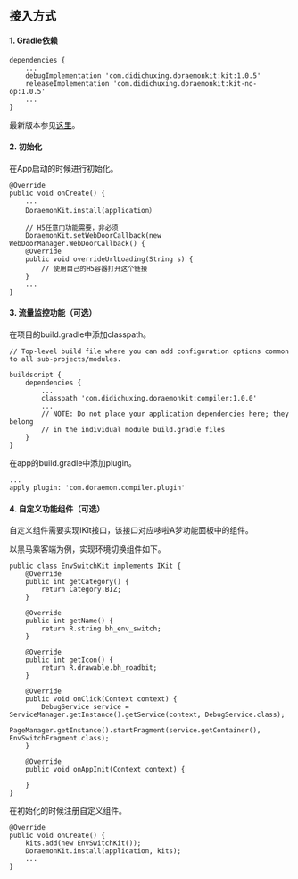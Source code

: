 ## 接入方式

#### 1. Gradle依赖

```
dependencies {
	...
    debugImplementation 'com.didichuxing.doraemonkit:kit:1.0.5'
    releaseImplementation 'com.didichuxing.doraemonkit:kit-no-op:1.0.5'
    ...
}
```

最新版本参见[这里](android-ReleaseNotes.md)。



#### 2. 初始化

在App启动的时候进行初始化。

```
@Override
public void onCreate() {
	...
    DoraemonKit.install(application）
     
    // H5任意门功能需要，非必须
    DoraemonKit.setWebDoorCallback(new WebDoorManager.WebDoorCallback() {
    @Override
    public void overrideUrlLoading(String s) {
        // 使用自己的H5容器打开这个链接
    }
    ...
} 
```



#### 3. 流量监控功能（可选）

在项目的build.gradle中添加classpath。

```
// Top-level build file where you can add configuration options common to all sub-projects/modules.

buildscript {
    dependencies {
        ...
        classpath 'com.didichuxing.doraemonkit:compiler:1.0.0'
        ...
        // NOTE: Do not place your application dependencies here; they belong
        // in the individual module build.gradle files
    }
}
```

在app的build.gradle中添加plugin。

```
...
apply plugin: 'com.doraemon.compiler.plugin'
```



#### 4. 自定义功能组件（可选）

自定义组件需要实现IKit接口，该接口对应哆啦A梦功能面板中的组件。

以黑马乘客端为例，实现环境切换组件如下。

```
public class EnvSwitchKit implements IKit {
    @Override
    public int getCategory() {
        return Category.BIZ;
    }
 
    @Override
    public int getName() {
        return R.string.bh_env_switch;
    }
 
    @Override
    public int getIcon() {
        return R.drawable.bh_roadbit;
    }
 
    @Override
    public void onClick(Context context) {
        DebugService service = ServiceManager.getInstance().getService(context, DebugService.class);
        PageManager.getInstance().startFragment(service.getContainer(), EnvSwitchFragment.class);
    }
 
    @Override
    public void onAppInit(Context context) {
    
    }
}
```

在初始化的时候注册自定义组件。

```
@Override
public void onCreate() {
    kits.add(new EnvSwitchKit());
    DoraemonKit.install(application, kits);
    ...
}
```